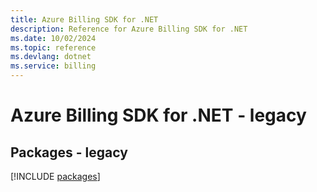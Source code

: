 ```yaml
---
title: Azure Billing SDK for .NET
description: Reference for Azure Billing SDK for .NET
ms.date: 10/02/2024
ms.topic: reference
ms.devlang: dotnet
ms.service: billing
---
```

# Azure Billing SDK for .NET - legacy
## Packages - legacy
[!INCLUDE [packages](billing-index.md)]